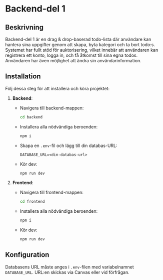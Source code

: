 # Backend-del 1

## Beskrivning
Backend-del 1 är en drag & drop-baserad todo-lista där användare kan hantera sina uppgifter genom att skapa, byta kategori och ta bort todo:s. Systemet har fullt stöd för auktorisering, vilket innebär att användaren kan registrera ett konto, logga in, och få åtkomst till sina egna todos. Användaren har även möjlighet att ändra sin användarinformation.

## Installation
Följ dessa steg för att installera och köra projektet:

1. **Backend**:
    - Navigera till backend-mappen:
      ```bash
      cd backend
      ```
    - Installera alla nödvändiga beroenden:
      ```bash
      npm i
      ```
    - Skapa en `.env`-fil och lägg till din databas-URL:
      ```plaintext
      DATABASE_URL=<din-databas-url>
      ```
    - Kör dev:
      ```bash
      npm run dev
      ```

2. **Frontend**:
    - Navigera till frontend-mappen:
      ```bash
      cd frontend
      ```
    - Installera alla nödvändiga beroenden:
      ```bash
      npm i
      ```
    - Kör dev:
      ```bash
      npm run dev
      ```

## Konfiguration
Databasens URL måste anges i `.env`-filen med variabelnamnet `DATABASE_URL`. URL:en skickas via Canvas eller vid förfrågan.

